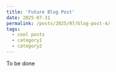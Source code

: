 ```yaml
---
title: 'Future Blog Post'
date: 2025-07-31
permalink: /posts/2025/07/blog-post-4/
tags:
  - cool posts
  - category1
  - category2
---
```


To be done
